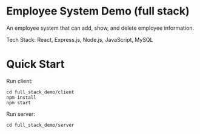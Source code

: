 # Employee System Demo (full stack)

An employee system that can add, show, and delete employee information.

Tech Stack: React, Express.js, Node.js, JavaScript, MySQL

# Quick Start
Run client:
```
cd full_stack_demo/client
npm install
npm start 
```

Run server:
```
cd full_stack_demo/server

```
